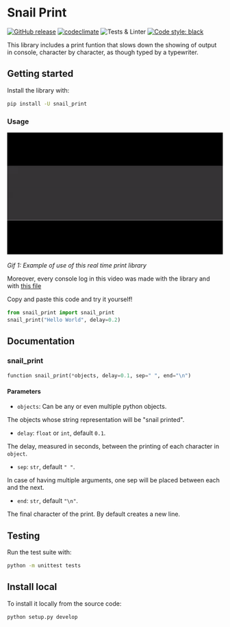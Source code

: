 # Snail Print

[![GitHub release][release-image]][release-url]
[![codeclimate][codeclimate-image]][codeclimate-url]
![Tests & Linter][ci-url]
<a href="https://github.com/psf/black"><img alt="Code style: black" src="https://img.shields.io/badge/code%20style-black-000000.svg"></a>

This library includes a print funtion that slows down the showing of output in console, character by character, as though typed by a typewriter.


## Getting started

Install the library with:

```sh
pip install -U snail_print
```

### Usage

![Presentation Demo Video](https://raw.githubusercontent.com/Baelfire18/snail_print/master/assets/presentacion_color.gif)

*Gif 1: Example of use of this real time print library*

Moreover, every console log in this video was made with the library and with [this file](https://github.com/Baelfire18/snail_print/master/presentation.py)

Copy and paste this code and try it yourself!

```python
from snail_print import snail_print
snail_print("Hello World", delay=0.2)
```

## Documentation

### snail_print

```python
function snail_print(*objects, delay=0.1, sep=" ", end="\n")
```

#### Parameters

+ `objects`: Can be any or even multiple python objects.

The objects whose string representation will be "snail printed".

+ `delay`: `float` or `int`, default `0.1`.

The delay, measured in seconds, between the printing of each character in `object`.

+ `sep`: `str`, default `" "`.

In case of having multiple arguments, one sep will be placed between each and the next.

+ `end`: `str`, default `"\n"`.

The final character of the print. By default creates a new line.


## Testing

Run the test suite with:

```sh
python -m unittest tests
```

## Install local

To install it locally from the source code:

```sh
python setup.py develop
```

[release-image]: https://img.shields.io/github/v/release/Baelfire18/snail_print.svg
[release-url]: https://github.com/Baelfire18/snail_print/releases/latest
[codeclimate-image]: https://codeclimate.com/github/Baelfire18/snail_print/badges/gpa.svg
[codeclimate-url]: https://codeclimate.com/github/Baelfire18/snail_print
[ci-url]: https://github.com/Baelfire18/snail_print/actions/workflows/tests-and-linter.yml/badge.svg
